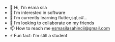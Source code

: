 - 👋 Hi, I’m esma sıla 
- 👀 I’m interested in software
- 🌱 I’m currently learning flutter,sql,c#...
- 💞️ I’m looking to collaborate on my friends
- 📫 How to reach me esmasilasahincii@gmail.com
- ⚡ Fun fact: I'm still a student 

